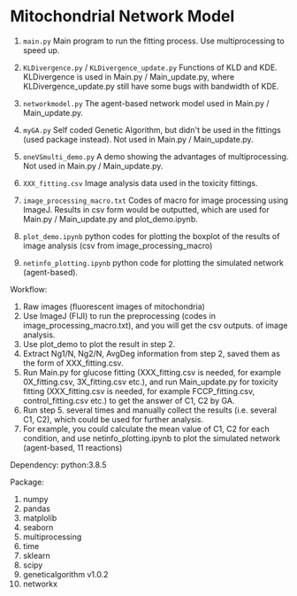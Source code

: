 # Mitochondrial Network Model


1. `main.py`
   Main program to run the fitting process.
   Use multiprocessing to speed up.
   
2. `KLDivergence.py` / `KLDivergence_update.py`
   Functions of KLD and KDE.
   KLDivergence is used in Main.py / Main_update.py, where KLDivergence_update.py still have some bugs with bandwidth of KDE.
   
3. `networkmodel.py`
   The agent-based network model used in Main.py / Main_update.py.
   
4. `myGA.py`
   Self coded Genetic Algorithm, but didn't be used in the fittings (used package instead).
   Not used in Main.py / Main_update.py.

5. `oneVSmulti_demo.py`
   A demo showing the advantages of multiprocessing. Not used in Main.py / Main_update.py.
   
6. `XXX_fitting.csv`
   Image analysis data used in the toxicity fittings.
   
7. `image_processing_macro.txt`
   Codes of macro for image processing using ImageJ. Results in csv form would be outputted, which are used for Main.py / Main_update.py and plot_demo.ipynb.
   
8. `plot_demo.ipynb`
   python codes for plotting the boxplot of the results of image analysis (csv from image_processing_macro)
   
9. `netinfo_plotting.ipynb`
   python code for plotting the simulated network (agent-based).
  
  
Workflow:

1. Raw images (fluorescent images of mitochondria)
2. Use ImageJ (FIJI) to run the preprocessing (codes in image_processing_macro.txt), and you will get the csv outputs. of image analysis.
3. Use plot_demo to plot the result in step 2.
4. Extract Ng1/N, Ng2/N, AvgDeg information from step 2, saved them as the form of XXX_fitting.csv.
5. Run Main.py for glucose fitting (XXX_fitting.csv is needed, for example 0X_fitting.csv, 3X_fitting.csv etc.), and run Main_update.py for toxicity fitting (XXX_fitting.csv is needed, for example FCCP_fitting.csv, control_fitting.csv etc.) to get the answer of C1, C2 by GA.
6. Run step 5. several times and manually collect the results (i.e. several C1, C2), which could be used for further analysis.
7. For example, you could calculate the mean value of C1, C2 for each condition, and use netinfo_plotting.ipynb to plot the simulated network (agent-based, 11 reactions)


Dependency:
python:3.8.5

Package:
1. numpy
2. pandas
3. matplolib
4. seaborn
5. multiprocessing
6. time
7. sklearn
8. scipy
9. geneticalgorithm v1.0.2
10. networkx
